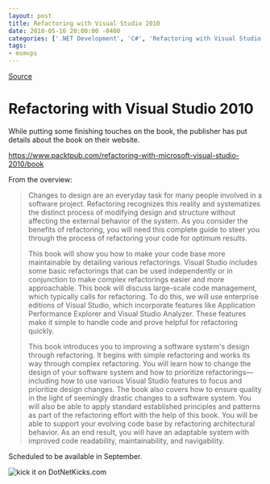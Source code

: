 ```yaml
---
layout: post
title: Refactoring with Visual Studio 2010
date: 2010-05-16 20:00:00 -0400
categories: ['.NET Development', 'C#', 'Refactoring with Visual Studio 2010', 'Visual Studio 2010']
tags:
- msmvps
---
```

[Source](http://blogs.msmvps.com/peterritchie/2010/05/17/refactoring-with-visual-studio-2010/ "Permalink to Refactoring with Visual Studio 2010")

# Refactoring with Visual Studio 2010

While putting some finishing touches on the book, the publisher has put details about the book on their website.

<https://www.packtpub.com/refactoring-with-microsoft-visual-studio-2010/book>

From the overview:

> Changes to design are an everyday task for many people involved in a software project. Refactoring recognizes this reality and systematizes the distinct process of modifying design and structure without affecting the external behavior of the system. As you consider the benefits of refactoring, you will need this complete guide to steer you through the process of refactoring your code for optimum results.
> 
> This book will show you how to make your code base more maintainable by detailing various refactorings. Visual Studio includes some basic refactorings that can be used independently or in conjunction to make complex refactorings easier and more approachable. This book will discuss large-scale code management, which typically calls for refactoring. To do this, we will use enterprise editions of Visual Studio, which incorporate features like Application Performance Explorer and Visual Studio Analyzer. These features make it simple to handle code and prove helpful for refactoring quickly.
> 
> This book introduces you to improving a software system's design through refactoring. It begins with simple refactoring and works its way through complex refactoring. You will learn how to change the design of your software system and how to prioritize refactorings—including how to use various Visual Studio features to focus and prioritize design changes. The book also covers how to ensure quality in the light of seemingly drastic changes to a software system. You will also be able to apply standard established principles and patterns as part of the refactoring effort with the help of this book. You will be able to support your evolving code base by refactoring architectural behavior. As an end result, you will have an adaptable system with improved code readability, maintainability, and navigability.

Scheduled to be available in September.

![kick it on DotNetKicks.com][1]

[1]: http://www.dotnetkicks.com/Services/Images/KickItImageGenerator.ashx?url=http%3a%2f%2fmsmvps.com%2fblogs%2fpeterritchie%2farchive%2f2010%2f05%2f17%2frefactoring-with-visual-studio-2010.aspx

